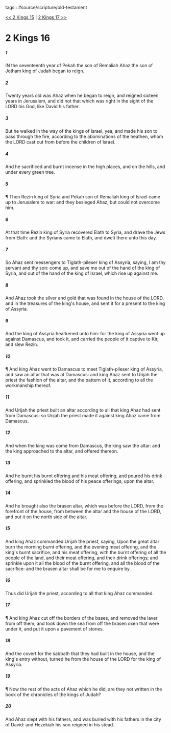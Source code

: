 tags:: #source/scripture/old-testament

[<< 2 Kings 15](old-testament/12_2_Kings/2_Kings_15.md) | [2 Kings 17 >>](old-testament/12_2_Kings/2_Kings_17.md)

# 2 Kings 16

##### 1

IN the seventeenth year of Pekah the son of Remaliah Ahaz the son of Jotham king of Judah began to reign.

##### 2

Twenty years old was Ahaz when he began to reign, and reigned sixteen years in Jerusalem, and did not that which was right in the sight of the LORD his God, like David his father.

##### 3

But he walked in the way of the kings of Israel, yea, and made his son to pass through the fire, according to the abominations of the heathen, whom the LORD cast out from before the children of Israel.

##### 4

And he sacrificed and burnt incense in the high places, and on the hills, and under every green tree.

##### 5

¶ Then Rezin king of Syria and Pekah son of Remaliah king of Israel came up to Jerusalem to war: and they besieged Ahaz, but could not overcome him.

##### 6

At that time Rezin king of Syria recovered Elath to Syria, and drave the Jews from Elath: and the Syrians came to Elath, and dwelt there unto this day.

##### 7

So Ahaz sent messengers to Tiglath-pileser king of Assyria, saying, I am thy servant and thy son: come up, and save me out of the hand of the king of Syria, and out of the hand of the king of Israel, which rise up against me.

##### 8

And Ahaz took the silver and gold that was found in the house of the LORD, and in the treasures of the king's house, and sent it for a present to the king of Assyria.

##### 9

And the king of Assyria hearkened unto him: for the king of Assyria went up against Damascus, and took it, and carried the people of it captive to Kir, and slew Rezin.

##### 10

¶ And king Ahaz went to Damascus to meet Tiglath-pileser king of Assyria, and saw an altar that was at Damascus: and king Ahaz sent to Urijah the priest the fashion of the altar, and the pattern of it, according to all the workmanship thereof.

##### 11

And Urijah the priest built an altar according to all that king Ahaz had sent from Damascus: so Urijah the priest made it against king Ahaz came from Damascus.

##### 12

And when the king was come from Damascus, the king saw the altar: and the king approached to the altar, and offered thereon.

##### 13

And he burnt his burnt offering and his meat offering, and poured his drink offering, and sprinkled the blood of his peace offerings, upon the altar.

##### 14

And he brought also the brasen altar, which was before the LORD, from the forefront of the house, from between the altar and the house of the LORD, and put it on the north side of the altar.

##### 15

And king Ahaz commanded Urijah the priest, saying, Upon the great altar burn the morning burnt offering, and the evening meat offering, and the king's burnt sacrifice, and his meat offering, with the burnt offering of all the people of the land, and their meat offering, and their drink offerings; and sprinkle upon it all the blood of the burnt offering, and all the blood of the sacrifice: and the brasen altar shall be for me to enquire by.

##### 16

Thus did Urijah the priest, according to all that king Ahaz commanded.

##### 17

¶ And king Ahaz cut off the borders of the bases, and removed the laver from off them; and took down the sea from off the brasen oxen that were under it, and put it upon a pavement of stones.

##### 18

And the covert for the sabbath that they had built in the house, and the king's entry without, turned he from the house of the LORD for the king of Assyria.

##### 19

¶ Now the rest of the acts of Ahaz which he did, are they not written in the book of the chronicles of the kings of Judah?

##### 20

And Ahaz slept with his fathers, and was buried with his fathers in the city of David: and Hezekiah his son reigned in his stead.
